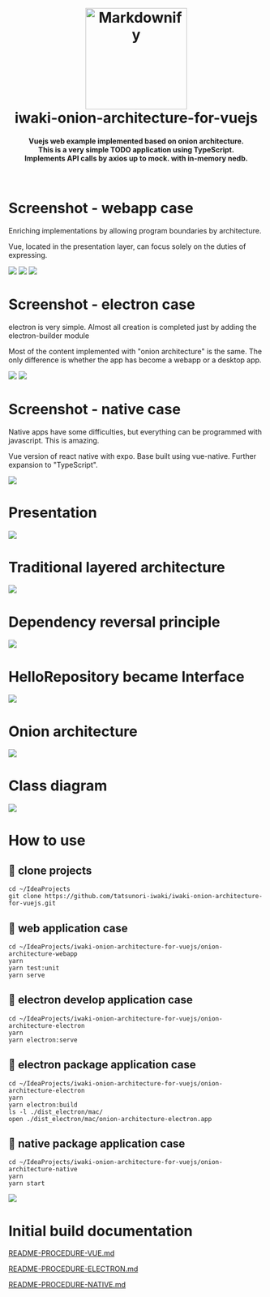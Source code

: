 <head>
<meta name="google-site-verification" content="fMhsKHRW3Go_n_kCwhZZsGHCrGHwFX9h9kywNxAYhgk" />
</head>
<h1 align="center">
  <br>
  <img src="./docs/icon.png"alt="Markdownify" width="200">
  <br>
  iwaki-onion-architecture-for-vuejs
  <br>
</h1>
<h4 align="center">
  Vuejs web example implemented based on onion architecture.
  <br>This is a very simple TODO application using TypeScript.
  <br>Implements API calls by axios up to mock. with in-memory nedb.
  <br>
  <br>
  <br>
</h4>

<!-- ---------------------------------------- -->
# Screenshot - webapp case
Enriching implementations by allowing program boundaries by architecture.

Vue, located in the presentation layer, can focus solely on the duties of expressing.

![](docs/Screenshot-001.png)
![](docs/Screenshot-002.png)
![](docs/Screenshot-003.png)

# Screenshot - electron case
electron is very simple. Almost all creation is completed just by adding the electron-builder module

Most of the content implemented with "onion architecture" is the same. The only difference is whether the app has become a webapp or a desktop app.

![](docs/Screenshot-electron-002.png)
![](docs/Screenshot-electron-001.png)

# Screenshot - native case
Native apps have some difficulties, but everything can be programmed with javascript. This is amazing.

Vue version of react native with expo. Base built using vue-native. Further expansion to "TypeScript".

![](docs/Screenshot-native-001.png)

# Presentation
![](docs/Presentation-001.png)

# Traditional layered architecture
![](docs/Presentation-002.png)

# Dependency reversal principle
![](docs/Presentation-003.png)

# HelloRepository became Interface
![](docs/Presentation-004.png)

# Onion architecture
![](docs/Presentation-005.png)

# Class diagram
![](docs/Presentation-006.png)

# How to use
## 🍺 clone projects
```
cd ~/IdeaProjects
git clone https://github.com/tatsunori-iwaki/iwaki-onion-architecture-for-vuejs.git
```

## 🍺 web application case
```
cd ~/IdeaProjects/iwaki-onion-architecture-for-vuejs/onion-architecture-webapp
yarn
yarn test:unit
yarn serve
```

## 🍺 electron develop application case
```
cd ~/IdeaProjects/iwaki-onion-architecture-for-vuejs/onion-architecture-electron
yarn
yarn electron:serve
```

## 🍺 electron package application case
```
cd ~/IdeaProjects/iwaki-onion-architecture-for-vuejs/onion-architecture-electron
yarn
yarn electron:build
ls -l ./dist_electron/mac/
open ./dist_electron/mac/onion-architecture-electron.app
```

## 🍺 native package application case
```
cd ~/IdeaProjects/iwaki-onion-architecture-for-vuejs/onion-architecture-native
yarn
yarn start
```
![](docs/Screenshot-native-002.png)

# Initial build documentation
[README-PROCEDURE-VUE.md](./README-PROCEDURE-VUE.md)

[README-PROCEDURE-ELECTRON.md](./README-PROCEDURE-ELECTRON.md)

[README-PROCEDURE-NATIVE.md](./README-PROCEDURE-NATIVE.md)

